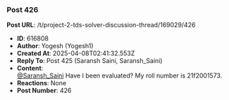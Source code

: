 ### Post 426
**Post URL**: /t/project-2-tds-solver-discussion-thread/169029/426
- **ID**: 616808
- **Author**: Yogesh (Yogesh1)
- **Created At**: 2025-04-08T02:41:32.553Z
- **Reply To**: Post 425 (Saransh Saini, Saransh_Saini)
- **Content**:  
  <a class="mention" href="/u/saransh_saini">@Saransh_Saini</a> Have I been evaluated? My roll number is 21f2001573.
- **Reactions**: None
- **Post Number**: 426

